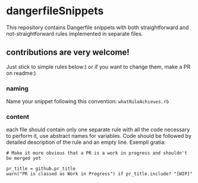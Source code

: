 # dangerfileSnippets
This repository contains Dangerfile snippets with both straightforward and not-straightforward rules implemented in separate files.
## contributions are very welcome!
Just stick to simple rules below:) or if you want to change them, make a PR on readme:)
### naming
Name your snippet following this convention:
`whatRuleAchieves.rb`
### content
each file should contain only one separate rule with all the code necessary to perform it, use abstract names for variables. Code should be followed by detailed description of the rule and an empty line. Exempli gratia:
```
# Make it more obvious that a PR is a work in progress and shouldn't be merged yet

pr_title = github.pr_title
warn("PR is classed as Work in Progress") if pr_title.include? "[WIP]"
```